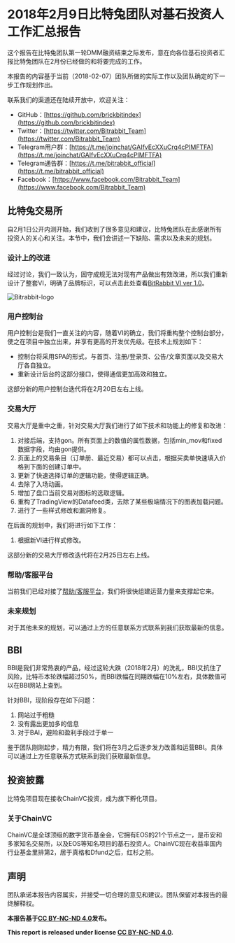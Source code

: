 # 2018年2月9日比特兔团队对基石投资人工作汇总报告

这个报告在比特兔团队第一轮DMM融资结束之际发布，意在向各位基石投资者汇报比特兔团队在2月份已经做的和将要完成的工作。

本报告的内容基于当前（2018-02-07）团队所做的实际工作以及团队确定的下一步工作规划作出。

联系我们的渠道还在陆续开放中，欢迎关注：
- GitHub：[https://github.com/brickbitindex](https://github.com/brickbitindex)
- Twitter：[https://twitter.com/Bitrabbit_Team](https://twitter.com/Bitrabbit_Team)
- Telegram用户群：[https://t.me/joinchat/GAIfvEcXXuCrq4cPIMFTFA](https://t.me/joinchat/GAIfvEcXXuCrq4cPIMFTFA)
- Telegram通告群：[https://t.me/bitrabbit_official](https://t.me/bitrabbit_official)
- Facebook：[https://www.facebook.com/Bitrabbit_Team](https://www.facebook.com/Bitrabbit_Team)


## 比特兔交易所

自2月1日公开内测开始，我们收到了很多意见和建议，比特兔团队在此感谢所有投资人的关心和关注。本节中，我们会讲述一下缺陷、需求以及未来的规划。

### 设计上的改进

经过讨论，我们一致认为，固守成规无法对现有产品做出有效改进，所以我们重新设计了整套VI，明确了品牌标识，可以点击此处查看[BitRabbit VI ver 1.0](http://project.isekai.me/bitrabbit/bitrabbit-vi.pdf)。

![Bitrabbit-logo](http://project.isekai.me/bitrabbit/bitrabbit-logo.jpg)

### 用户控制台

用户控制台是我们一直关注的内容，随着VI的确立，我们将重构整个控制台部分，使之在项目中独立出来，并享有更高的开发优先级。在技术上规划如下：

- 控制台将采用SPA的形式，与首页、注册/登录页、公告/文章页面以及交易大厅各自独立。
- 重新设计后台的这部分接口，使得通信更加高效和独立。

这部分新的用户控制台迭代将在2月20日左右上线。

### 交易大厅

交易大厅是重中之重，针对交易大厅我们进行了如下技术和功能上的修复和改进：

1. 对接后端，支持gon。所有页面上的数值的属性数据，包括min_mov和fixed数据字段，均由gon提供。
2. 页面上的交易条目（订单册、最近交易）都可以点击，根据买卖单快速填入价格到下面的创建订单中。
3. 更新了快速选择订单的逻辑功能，使得逻辑正确。
4. 去除了入场动画。
5. 增加了盘口当前交易对图标的选取逻辑。
6. 重构了TradingView的Datafeed类，去除了某些极端情况下的图表加载问题。
7. 进行了一些样式修改和漏洞修复。

在后面的规划中，我们将进行如下工作：

1. 根据新VI进行样式修改。

这部分新的交易大厅修改迭代将在2月25日左右上线。

### 帮助/客服平台

当前我们已经对接了[帮助/客服平台](https://support.bitrabbit.com/hc/zh-cn)，我们将很快组建运营力量来支撑起它来。

### 未来规划

对于其他未来的规划，可以通过上方的任意联系方式联系到我们获取最新的信息。

## BBI

BBI是我们非常热衷的产品，经过这轮大跌（2018年2月）的洗礼，BBI又抗住了风险，比特币本轮跌幅超过50%，而BBI跌幅在同期跌幅在10%左右，具体数值可以在BBI网站上查到。

针对BBI，现阶段存在如下问题：

1. 网站过于粗糙
2. 没有露出更加多的信息
3. 对于BAI，避险和盈利手段过于单一

鉴于团队刚刚起步，精力有限，我们将在3月之后逐步发力改善和运营BBI。具体可以通过上方任意联系方式联系到我们获取最新信息。

## 投资披露

比特兔项目现在接收ChainVC投资，成为旗下孵化项目。

### 关于ChainVC

ChainVC是全球顶级的数字货币基金会，它拥有EOS的21个节点之一，是币安和多家知名交易所，以及EOS等知名项目的基石投资人。ChainVC现在收益率国内行业基金里排第2，居于真格和Dfund之后，红杉之前。

## 声明

团队承诺本报告内容属实，并接受一切合理的意见和建议。团队保留对本报告的最终解释权。

**本报告基于[CC BY-NC-ND 4.0](https://creativecommons.org/licenses/by-nc-nd/4.0/)发布。**

**This report is released under license [CC BY-NC-ND 4.0](https://creativecommons.org/licenses/by-nc-nd/4.0/).**
